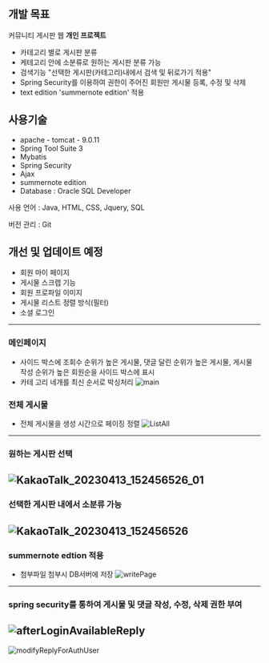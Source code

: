 ## 개발 목표
커뮤니티 게시판 웹 **개인 프로젝트**
- 카테고리 별로 게시판 분류
- 케테고리 안에 소분류로 원하는 게시판 분류 가능
- 검색기능 "선택한 게시판(카테고리)내에서 검색 및 뒤로가기 적용"
- Spring Security를 이용하여 권한이 주어진 회원만 게시물 등록, 수정 및 삭제
- text edition 'summernote edition' 적용

## 사용기술
- apache - tomcat - 9.0.11
- Spring Tool Suite 3
- Mybatis
- Spring Security
- Ajax
- summernote edition
- Database : Oracle SQL Developer

사용 언어 : Java, HTML, CSS, Jquery, SQL

버전 관리 : Git 


## 개선 및 업데이트 예정
- 회원 마이 페이지
- 게시물 스크렙 기능
- 회원 프로파일 이미지
- 게시물 리스트 정렬 방식(필터)
- 소셜 로그인
------
### 메인페이지
- 사이드 박스에 조회수 순위가 높은 게시물, 댓글 달린 순위가 높은 게시물, 게시물 작성 순위가 높은 회원순을 사이드 박스에 표시
- 카테 고리 네개를 최신 순서로 박싱처리
![main](https://user-images.githubusercontent.com/98436199/231664133-747e60f4-a5fb-4ef5-8584-1499900fc5bc.png)


### 전체 게시물 
- 전체 게시물을 생성 시간으로 페이징 정렬
![ListAll](https://user-images.githubusercontent.com/98436199/231664325-0e38a48c-69f6-4e6c-a71a-d0b918a3dab2.png)
---
### 원하는 게시판 선택
![KakaoTalk_20230413_152456526_01](https://user-images.githubusercontent.com/98436199/231672196-09011ae7-699b-4813-bcf6-47d734d7dc65.jpg)
---
### 선택한 게시판 내에서 소분류 가능
![KakaoTalk_20230413_152456526](https://user-images.githubusercontent.com/98436199/231672113-71da4845-ea9d-4375-81a8-89983f90eb0b.jpg)
---
### summernote edtion 적용
- 첨부파일 첨부시 DB서버에 저장
![writePage](https://user-images.githubusercontent.com/98436199/231668638-8eb8d565-9d62-4483-ab12-aaee570854b0.png)
---
### spring security를 통하여 게시물 및 댓글 작성, 수정, 삭제 권한 부여
![afterLoginAvailableReply](https://user-images.githubusercontent.com/98436199/231669008-0b9e6d88-5a49-4a6d-bdf8-0259a727b904.png)
--
![modifyReplyForAuthUser](https://user-images.githubusercontent.com/98436199/231669046-e7c68218-60f2-4fa2-80a1-c8183ae7941a.png)
